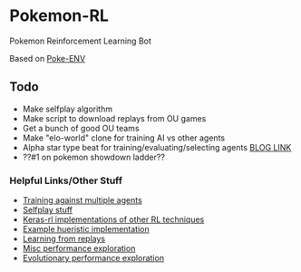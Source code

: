 # Pokemon-RL
Pokemon Reinforcement Learning Bot

Based on [Poke-ENV](https://github.com/hsahovic/poke-env/)

## Todo
- Make selfplay algorithm
- Make script to download replays from OU games
- Get a bunch of good OU teams
- Make "elo-world" clone for training AI vs other agents
- Alpha star type beat for training/evaluating/selecting agents [BLOG LINK](https://deepmind.com/blog/article/alphastar-mastering-real-time-strategy-game-starcraft-ii)
- ??#1 on pokemon showdown ladder??

### Helpful Links/Other Stuff
- [Training against multiple agents](https://github.com/hsahovic/poke-env/issues/78)
- [Selfplay stuff](https://github.com/hsahovic/poke-env/issues/119)
- [Keras-rl implementations of other RL techniques](https://github.com/wau/keras-rl2/blob/master/examples)
- [Example hueristic implementation](https://github.com/bubloo7/PokeBot)
- [Learning from replays](https://github.com/hsahovic/poke-env/issues/47)
- [Misc performance exploration](https://github.com/nicolenair/poke-env)
- [Evolutionary performance exploration](https://github.com/dem1995/pokemon-evolutionary-agents)
